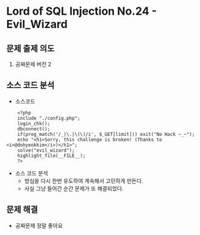 # Lord of SQL Injection No.24 - Evil_Wizard
## 문제 출제 의도
1. 공짜문제 버전 2
## 소스 코드 분석
+ 소스코드
~~~
    <?php
    include "./config.php"; 
    login_chk(); 
    dbconnect(); 
    if(preg_match('/_|\.|\(\)/i', $_GET[limit])) exit("No Hack ~_~");
    echo "<h1>Sorry, this challenge is broken! (Thanks to <i>@dohyeokkim</i>)</h1>";
    solve("evil_wizard");
    highlight_file(__FILE__);
    ?>
~~~

+ 소스 코드 분석
    - 방심을 다시 한번 유도하여 계속해서 고민하게 만든다.
    - 사실 그냥 들어간 순간 문제가 또 해결되었다.
## 문제 해결
- 공짜문제 정말 좋아요
